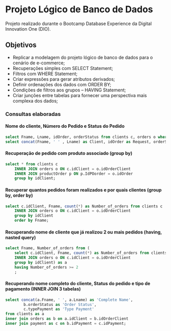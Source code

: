 
# Projeto Lógico de Banco de Dados

Projeto realizado durante o Bootcamp Database Experience da Digital Innovation One (DIO).

## Objetivos


- Replicar a modelagem do projeto lógico de banco de dados para o cenário de e-commerce;
- Recuperações simples com SELECT Statement;
- Filtros com WHERE Statement;
- Criar expressões para gerar atributos derivados;
- Definir ordenações dos dados com ORDER BY;
- Condições de filtros aos grupos – HAVING Statement;
- Criar junções entre tabelas para fornecer uma perspectiva mais complexa dos dados;


### Consultas elaboradas

#### Nome do cliente, Número do Pedido e Status do Pedido 
```sql
select Fname, Lname, idOrder, orderStatus from clients c, orders o where c.idClient = idOrderClient;
select concat(Fname, ' ' , Lname) as Client, idOrder as Request, orderStatus as Status from clients c, orders o where c.idClient = idOrderClient;
```

#### Recuperação de pedido com produto associado (group by)
```sql
select * from clients c 
	INNER JOIN orders o ON c.idClient = o.idOrderClient
	INNER JOIN productOrder p ON p.IdPOorder = o.idOrder
    group by idClient;
```

#### Recuperar quantos pedidos foram realizados e por quais clientes (group by, order by)
```sql
select c.idClient, Fname, count(*) as Number_of_orders from clients c 
	INNER JOIN orders o ON c.idClient = o.idOrderClient
    group by idClient
    order by Fname;
```

#### Recuperando nome de cliente que já realizou 2 ou mais pedidos (having, nasted query)
```sql
select Fname, Number_of_orders from (
	select c.idClient, Fname, count(*) as Number_of_orders from clients c 
	INNER JOIN orders o ON c.idClient = o.idOrderClient
    group by idClient) as a
    having Number_of_orders >= 2 
    ;
```

#### Recuperando nome completo do cliente, Status do pedido e tipo de pagamento (INNER JOIN 3 tabelas)
```sql
select concat(a.Fname, ' ', a.Lname) as 'Complete Name', 
		b.orderStatus as 'Order Status', 
        c.typePayment as 'Type Payment'
from clients as a
inner join orders as b on a.idClient = b.idOrderClient
inner join payment as c on b.idPayment = c.idPayment;
```
